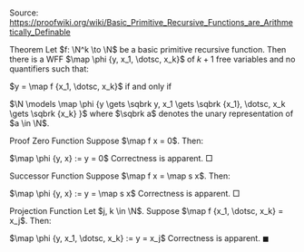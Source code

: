 # 

Source: https://proofwiki.org/wiki/Basic_Primitive_Recursive_Functions_are_Arithmetically_Definable



Theorem
Let $f: \N^k \to \N$ be a basic primitive recursive function.
Then there is a WFF $\map \phi {y, x_1, \dotsc, x_k}$ of $k + 1$ free variables and no quantifiers such that:

$y = \map f {x_1, \dotsc, x_k}$
if and only if

$\N \models \map \phi {y \gets \sqbrk y, x_1 \gets \sqbrk {x_1}, \dotsc, x_k \gets \sqbrk {x_k} }$
where $\sqbrk a$ denotes the unary representation of $a \in \N$.


Proof
Zero Function
Suppose $\map f x = 0$.
Then:

$\map \phi {y, x} := y = 0$
Correctness is apparent.
$\Box$


Successor Function
Suppose $\map f x = \map s x$.
Then:

$\map \phi {y, x} := y = \map s x$
Correctness is apparent.
$\Box$


Projection Function
Let $j, k \in \N$.
Suppose $\map f {x_1, \dotsc, x_k} = x_j$.
Then:

$\map \phi {y, x_1, \dotsc, x_k} := y = x_j$
Correctness is apparent.
$\blacksquare$





